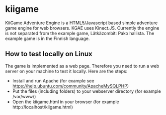 kiigame
=======

KiiGame Adventure Engine is a HTML5/Javascript based simple adventure game engine for web browsers. KGAE uses Kinect.JS. Currently the engine is not separated from the example game, Lätkäzombit: Pako hallista. The example game is in the Finnish language.

How to test locally on Linux
----------------------------

The game is implemented as a web page. Therefore you need to run a web server on your machine to test it locally. Here are the steps:

 * Install and run Apache (for example see https://help.ubuntu.com/community/ApacheMySQLPHP)
 * Put the files (including folders) to your webserver directory (for example /var/www/)
 * Open the kiigame.html in your browser (for example http://localhost/kiigame.html)
